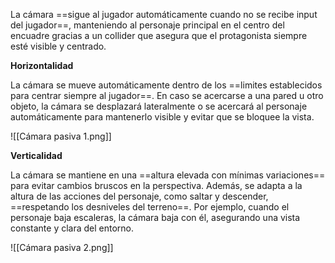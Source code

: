 
La cámara ==sigue al jugador automáticamente cuando no se recibe input del jugador==, manteniendo al personaje principal en el centro del encuadre gracias a un collider que asegura que el protagonista siempre esté visible y centrado. 

**Horizontalidad**

La cámara se mueve automáticamente dentro de los ==limites establecidos para centrar siempre al jugador==. En caso se acercarse a una pared u otro objeto, la cámara se desplazará lateralmente o se acercará al personaje automáticamente para mantenerlo visible y evitar que se bloquee la vista.

![[Cámara pasiva 1.png]]

**Verticalidad**

La cámara se mantiene en una ==altura elevada con mínimas variaciones== para evitar cambios bruscos en la perspectiva. Además, se adapta a la altura de las acciones del personaje, como saltar y descender, ==respetando los desniveles del terreno==. Por ejemplo, cuando el personaje baja escaleras, la cámara baja con él, asegurando una vista constante y clara del entorno.

![[Cámara pasiva 2.png]]
